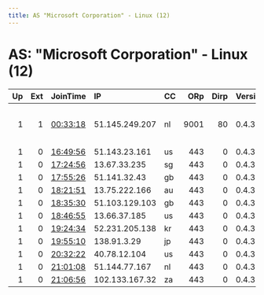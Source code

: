 ```yaml
---
title: AS "Microsoft Corporation" - Linux (12)
---
```


# AS: "Microsoft Corporation" - Linux (12)

|   Up |   Ext | JoinTime                                                                                            | IP             | CC   |   ORp |   Dirp | Version   | Contact                  | Nickname   |   eFamMembers |
|-----:|------:|:----------------------------------------------------------------------------------------------------|:---------------|:-----|------:|-------:|:----------|:-------------------------|:-----------|--------------:|
|    1 |     1 | [00:33:18](https://metrics.torproject.org/rs.html#details/E1CAE9F7C34AF2AFAA607676F4E49E5242305AE9) | 51.145.249.207 | nl   |  9001 |     80 | 0.4.3.5   | tunisia-you-a-holes tor- | hata47     |             1 |
|    1 |     0 | [16:49:56](https://metrics.torproject.org/rs.html#details/F107CA2841B53EFB75ED801C004DDAC15C57E66B) | 51.143.23.161  | us   |   443 |      0 | 0.4.3.5   | None                     | Unnamed    |             1 |
|    1 |     0 | [17:24:56](https://metrics.torproject.org/rs.html#details/1CD16B2BD9773FF80D8EB4769AFCEEFD9C083AE0) | 13.67.33.235   | sg   |   443 |      0 | 0.4.3.5   | None                     | Unnamed    |             1 |
|    1 |     0 | [17:55:26](https://metrics.torproject.org/rs.html#details/294028BF94B7862F12CD4127C583A8877A8899CA) | 51.141.32.43   | gb   |   443 |      0 | 0.4.3.5   | None                     | Unnamed    |             1 |
|    1 |     0 | [18:21:51](https://metrics.torproject.org/rs.html#details/35985F1CC36F7C0BDE4391AE496B17C528516A78) | 13.75.222.166  | au   |   443 |      0 | 0.4.3.5   | None                     | Unnamed    |             1 |
|    1 |     0 | [18:35:30](https://metrics.torproject.org/rs.html#details/59B78551D2B09DAED8F158A243FFF27D4E3A5417) | 51.103.129.103 | gb   |   443 |      0 | 0.4.3.5   | None                     | Unnamed    |             1 |
|    1 |     0 | [18:46:55](https://metrics.torproject.org/rs.html#details/27BD7E167F24B3F1DE480C6D7065F7CC3E8178E8) | 13.66.37.185   | us   |   443 |      0 | 0.4.3.5   | None                     | Unnamed    |             1 |
|    1 |     0 | [19:24:34](https://metrics.torproject.org/rs.html#details/14762D6604AB27D77C85A17DFDEFE4EA5237C4DB) | 52.231.205.138 | kr   |   443 |      0 | 0.4.3.5   | None                     | Unnamed    |             1 |
|    1 |     0 | [19:55:10](https://metrics.torproject.org/rs.html#details/9F70E14F8B8738B1E317FD32C81D5D5B8EE011EA) | 138.91.3.29    | jp   |   443 |      0 | 0.4.3.5   | None                     | Unnamed    |             1 |
|    1 |     0 | [20:32:22](https://metrics.torproject.org/rs.html#details/7ECC6BB093A33E6B6482B4AB094CEB7D68F23429) | 40.78.12.104   | us   |   443 |      0 | 0.4.3.5   | None                     | Unnamed    |             1 |
|    1 |     0 | [21:01:08](https://metrics.torproject.org/rs.html#details/31135CFF07050C0048508FC9D736818E848F8687) | 51.144.77.167  | nl   |   443 |      0 | 0.4.3.5   | None                     | Unnamed    |             1 |
|    1 |     0 | [21:06:56](https://metrics.torproject.org/rs.html#details/63697BAC4D6AED3BBC8D44D876794052A6D50761) | 102.133.167.32 | za   |   443 |      0 | 0.4.3.5   | None                     | Unnamed    |             1 |
